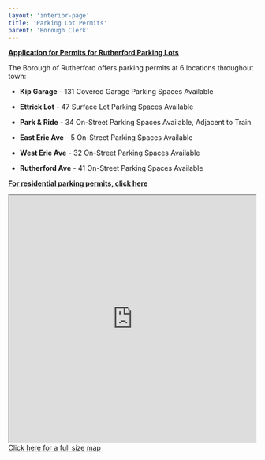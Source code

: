 ```yaml
---
layout: 'interior-page'
title: 'Parking Lot Permits'
parent: 'Borough Clerk'
---
```


[**Application for Permits for Rutherford Parking Lots**](https://storage.googleapis.com/static.rutherford-nj.com/borough-clerk/permits-licenses/PARKING%20(2).pdf) 

The Borough of Rutherford offers parking permits at 6 locations throughout town:

- **Kip Garage** - 131 Covered Garage Parking Spaces Available

- **Ettrick Lot** - 47 Surface Lot Parking Spaces Available

- **Park & Ride** - 34 On-Street Parking Spaces Available, Adjacent to Train

- **East Erie Ave** - 5 On-Street Parking Spaces Available

- **West Erie Ave** - 32 On-Street Parking Spaces Available

- **Rutherford Ave** - 41 On-Street Parking Spaces Available

[**For residential parking permits, click here**](/departments/police/parking/)


<div class="float-end">
  <div><iframe src="https://www.google.com/maps/d/u/0/embed?mid=1WVoYuLhlgbG0-VHyTfldlrtBupQ3VNc&ehbc=2E312F" width="500" height="500"></iframe></div>
  <div><a href="https://www.google.com/maps/d/u/0/edit?mid=1WVoYuLhlgbG0-VHyTfldlrtBupQ3VNc&usp=sharing">Click here for a full size map</a></div>
</div>


